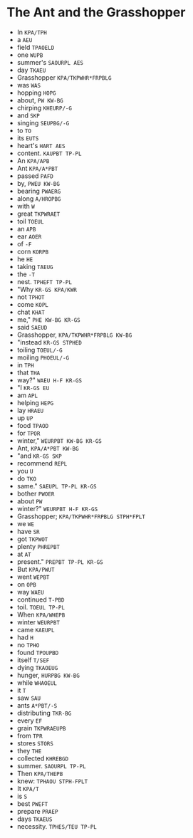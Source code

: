 # The Ant and the Grasshopper

* In `KPA/TPH`
* a `AEU`
* field `TPAOELD`
* one `WUPB`
* summer's `SAOURPL AES`
* day `TKAEU`
* Grasshopper `KPA/TKPWHR*FRPBLG`
* was `WAS`
* hopping `HOPG`
* about, `PW KW-BG`
* chirping `KHEURP/-G`
* and `SKP`
* singing `SEUPBG/-G`
* to `TO`
* its `EUTS`
* heart's `HART AES`
* content. `KAUPBT TP-PL`
* An `KPA/APB`
* Ant `KPA/A*PBT`
* passed `PAFD`
* by, `PWEU KW-BG`
* bearing `PWAERG`
* along `A/HROPBG`
* with `W`
* great `TKPWRAET`
* toil `TOEUL`
* an `APB`
* ear `AOER`
* of `-F`
* corn `KORPB`
* he `HE`
* taking `TAEUG`
* the `-T`
* nest. `TPHEFT TP-PL`
* "Why `KR-GS KPA/KWR`
* not `TPHOT`
* come `KOPL`
* chat `KHAT`
* me," `PHE KW-BG KR-GS`
* said `SAEUD`
* Grasshopper, `KPA/TKPWHR*FRPBLG KW-BG`
* "instead `KR-GS STPHED`
* toiling `TOEUL/-G`
* moiling `PHOEUL/-G`
* in `TPH`
* that `THA`
* way?" `WAEU H-F KR-GS`
* "I `KR-GS EU`
* am `APL`
* helping `HEPG`
* lay `HRAEU`
* up `UP`
* food `TPAOD`
* for `TPOR`
* winter," `WEURPBT KW-BG KR-GS`
* Ant, `KPA/A*PBT KW-BG`
* "and `KR-GS SKP`
* recommend `REPL`
* you `U`
* do `TKO`
* same." `SAEUPL TP-PL KR-GS`
* bother `PWOER`
* about `PW`
* winter?" `WEURPBT H-F KR-GS`
* Grasshopper; `KPA/TKPWHR*FRPBLG STPH*FPLT`
* we `WE`
* have `SR`
* got `TKPWOT`
* plenty `PHREPBT`
* at `AT`
* present." `PREPBT TP-PL KR-GS`
* But `KPA/PWUT`
* went `WEPBT`
* on `OPB`
* way `WAEU`
* continued `T-PBD`
* toil. `TOEUL TP-PL`
* When `KPA/WHEPB`
* winter `WEURPBT`
* came `KAEUPL`
* had `H`
* no `TPHO`
* found `TPOUPBD`
* itself `T/SEF`
* dying `TKAOEUG`
* hunger, `HURPBG KW-BG`
* while `WHAOEUL`
* it `T`
* saw `SAU`
* ants `A*PBT/-S`
* distributing `TKR-BG`
* every `EF`
* grain `TKPWRAEUPB`
* from `TPR`
* stores `STORS`
* they `THE`
* collected `KHREBGD`
* summer. `SAOURPL TP-PL`
* Then `KPA/THEPB`
* knew: `TPHAOU STPH-FPLT`
* It `KPA/T`
* is `S`
* best `PWEFT`
* prepare `PRAEP`
* days `TKAEUS`
* necessity. `TPHES/TEU TP-PL`
